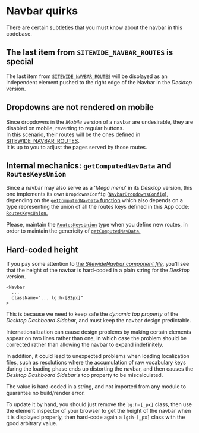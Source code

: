 # Navbar quirks

There are certain subtleties that you must know about the navbar in this codebase.

## The last item from `SITEWIDE_NAVBAR_ROUTES` is special

The last item from [`SITEWIDE_NAVBAR_ROUTES`](/src/config/SitewideNavbar/routesImpl.ts) will be displayed as an independent element pushed to the
right edge of the Navbar in the _Desktop_ version.

## Dropdowns are not rendered on mobile

Since dropdowns in the _Mobile_ version of a navbar are undesirable, they are disabled on mobile, reverting to regular buttons.  
In this scenario, their routes will be the ones defined in [SITEWIDE_NAVBAR_ROUTES](/src/config/SitewideNavbar/routesImpl.ts).  
It is up to you to adjust the pages served by those routes.

## Internal mechanics: `getComputedNavData` and `RoutesKeysUnion`

Since a navbar may also serve as a '_Mega menu_' in its _Desktop_ version, this one implements its own `DropdownsConfig`
([`NavbarDropdownsConfig`](/src/types/WebsiteUtils.ts)), depending on the [`getComputedNavData` function](/src/lib/misc/getComputedNavData.ts) which
also depends on a type representing the union of all the routes keys defined in this App code: [`RoutesKeysUnion`.](/src/types/RoutesKeysUnion.ts)

Please, maintain the [`RoutesKeysUnion`](/src/types/RoutesKeysUnion.ts) type when you define new routes, in order to maintain the genericity of
[`getComputedNavData`.](/src/lib/misc/getComputedNavData.ts)

## Hard-coded height

If you pay some attention to [the _SitewideNavbar component file_](/src/components/navbar/SitewideNavbar.tsx), you'll see that the height of the
navbar is hard-coded in a plain string for the _Desktop_ version.

```tsx
<Navbar
  ...
  className="... lg:h-[82px]"
>
```

This is because we need to keep safe the _dynamic top property_ of the _Desktop Dashboard Sidebar_, and must keep the navbar design predictable.

Internationalization can cause design problems by making certain elements appear on two lines rather than one, in which case the problem should be
corrected rather than allowing the navbar to expand indefinitely.

In addition, it could lead to unexpected problems when loading localization files, such as resolutions where the accumulation of raw vocabulary keys
during the loading phase ends up distorting the navbar, and then causes the _Desktop Dashboard Sidebar's_ top property to be miscalculated.

The value is hard-coded in a string, and not imported from any module to guarantee no build/render error.

To update it by hand, you should just remove the `lg:h-[_px]` class, then use the element inspector of your browser to get the height of the navbar
when it is displayed properly, then hard-code again a `lg:h-[_px]` class with the good arbitrary value.
